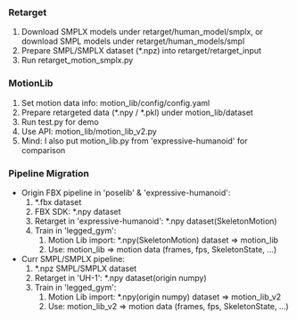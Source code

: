### Retarget
1. Download SMPLX models under retarget/human_model/smplx, or download SMPL models under retarget/human_models/smpl
2. Prepare SMPL/SMPLX dataset (*.npz) into retarget/retarget_input
3. Run retarget_motion_smplx.py
### MotionLib
1. Set motion data info: motion_lib/config/config.yaml
2. Prepare retargeted data (*.npy / *.pkl) under motion_lib/dataset
3. Run test.py for demo
4. Use API: motion_lib/motion_lib_v2.py
5. Mind: I also put motion_lib.py from 'expressive-humanoid' for comparison
### Pipeline Migration
* Origin FBX pipeline in 'poselib' & 'expressive-humanoid':
  1. *.fbx dataset 
  2. FBX SDK: *.npy dataset
  3. Retarget in 'expressive-humanoid': *.npy dataset(SkeletonMotion)
  4. Train in 'legged_gym': 
     1. Motion Lib import: *.npy(SkeletonMotion) dataset => motion_lib
     2. Use: motion_lib => motion data (frames, fps, SkeletonState, ...)
* Curr SMPL/SMPLX pipeline:
  1. *.npz SMPL/SMPLX dataset 
  2. Retarget in 'UH-1': *.npy dataset(origin numpy)
  3. Train in 'legged_gym': 
     1. Motion Lib import: *.npy(origin numpy) dataset => motion_lib_v2
     2. Use: motion_lib_v2 => motion data (frames, fps, SkeletonState, ...)